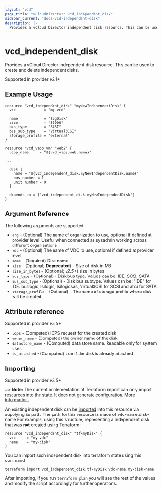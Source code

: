 ```yaml
---
layout: "vcd"
page_title: "vCloudDirector: vcd_independent_disk"
sidebar_current: "docs-vcd-independent-disk"
description: |-
  Provides a vCloud Director independent disk resource. This can be used to create and delete independent disks.
---
```


# vcd\_independent\_disk

Provides a vCloud Director independent disk resource. This can be used to create and delete independent disks.

Supported in provider *v2.1+*

## Example Usage

```
resource "vcd_independent_disk" "myNewIndependentDisk" {  
  vdc             = "my-vcd"
  
  name            = "logDisk"
  size            = "33000"
  bus_type        = "SCSI"
  bus_sub_type    = "VirtualSCSI"
  storage_profile = "external"
}

resource "vcd_vapp_vm" "web2" {
  vapp_name     = "${vcd_vapp.web.name}"

...
  
  disk {
    name = "${vcd_independent_disk.myNewIndependentDisk.name}"
    bus_number = 1
    unit_number = 0
  }

  depends_on = ["vcd_independent_disk.myNewIndependentDisk"]
}
```

## Argument Reference

The following arguments are supported:

* `org` - (Optional) The name of organization to use, optional if defined at provider level. Useful when connected as sysadmin working across different organisations
* `vdc` - (Optional) The name of VDC to use, optional if defined at provider level
* `name` - (Required) Disk name
* `size` - (Optional; **Deprecated**) - Size of disk in MB
* `size_in_bytes` - (Optional; *v2.5+*) size in bytes
* `bus_type` - (Optional) - Disk bus type. Values can be: IDE, SCSI, SATA 
* `bus_sub_type` - (Optional) - Disk bus subtype. Values can be: "IDE" for IDE. buslogic, lsilogic, lsilogicsas, VirtualSCSI for SCSI and ahci for SATA
* `storage_profile` - (Optional) - The name of storage profile where disk will be created

## Attribute reference

Supported in provider *v2.5+*

* `iops` - (Computed) IOPS request for the created disk
* `owner_name` - (Computed) the owner name of the disk
* `datastore_name` - (Computed) data store name. Readable only for system user.
* `is_attached` - (Computed) true if the disk is already attached

## Importing

Supported in provider *v2.5+*

~> **Note:** The current implementation of Terraform import can only import resources into the state. It does not generate
configuration. [More information.][docs-import]

An existing independent disk can be [imported][docs-import] into this resource via supplying its path.
The path for this resource is made of vdc-name.disk-name
For example, using this structure, representing a independent disk that was **not** created using Terraform:

```hcl
resource "vcd_independent_disk" "tf-myDisk" {
  vdc     = "my-vdc"
  name    = "my-disk"
}
```

You can import such independent disk into terraform state using this command

```
terraform import vcd_independent_disk.tf-myDisk vdc-name.my-disk-name
```

[docs-import]:https://www.terraform.io/docs/import/

After importing, if you run `terraform plan` you will see the rest of the values and modify the script accordingly for
further operations.